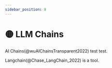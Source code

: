 ```yaml
---
sidebar_position: 8
---
```


# 🟡 LLM Chains

AI Chains(@wuAIChainsTransparent2022) test test.

Langchain(@Chase_LangChain_2022) is a tool.